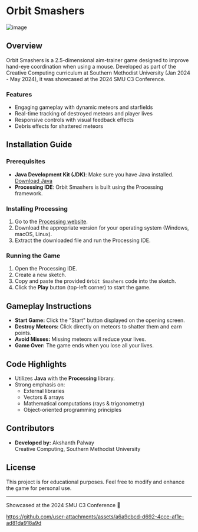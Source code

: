 # Orbit Smashers
![image](https://github.com/user-attachments/assets/1eceb6dc-655c-4560-923a-cbd59a653420)

## Overview
Orbit Smashers is a 2.5-dimensional aim-trainer game designed to improve hand-eye coordination when using a mouse. Developed as part of the Creative Computing curriculum at Southern Methodist University (Jan 2024 - May 2024), it was showcased at the 2024 SMU C3 Conference.

### Features
- Engaging gameplay with dynamic meteors and starfields
- Real-time tracking of destroyed meteors and player lives
- Responsive controls with visual feedback effects
- Debris effects for shattered meteors

## Installation Guide

### Prerequisites
- **Java Development Kit (JDK)**: Make sure you have Java installed. [Download Java](https://www.oracle.com/java/technologies/javase-jdk11-downloads.html)
- **Processing IDE**: Orbit Smashers is built using the Processing framework.

### Installing Processing
1. Go to the [Processing website](https://processing.org/download/).
2. Download the appropriate version for your operating system (Windows, macOS, Linux).
3. Extract the downloaded file and run the Processing IDE.

### Running the Game
1. Open the Processing IDE.
2. Create a new sketch.
3. Copy and paste the provided `Orbit Smashers` code into the sketch.
4. Click the **Play** button (top-left corner) to start the game.

## Gameplay Instructions
- **Start Game:** Click the "Start" button displayed on the opening screen.
- **Destroy Meteors:** Click directly on meteors to shatter them and earn points.
- **Avoid Misses:** Missing meteors will reduce your lives.
- **Game Over:** The game ends when you lose all your lives.

## Code Highlights
- Utilizes **Java** with the **Processing** library.
- Strong emphasis on:
  - External libraries
  - Vectors & arrays
  - Mathematical computations (rays & trigonometry)
  - Object-oriented programming principles

## Contributors
- **Developed by:** Akshanth Palway  
  Creative Computing, Southern Methodist University

## License
This project is for educational purposes. Feel free to modify and enhance the game for personal use.

---
Showcased at the 2024 SMU C3 Conference 🎯



https://github.com/user-attachments/assets/a6a9cbcd-d692-4cce-af1e-ad81da918a9d
